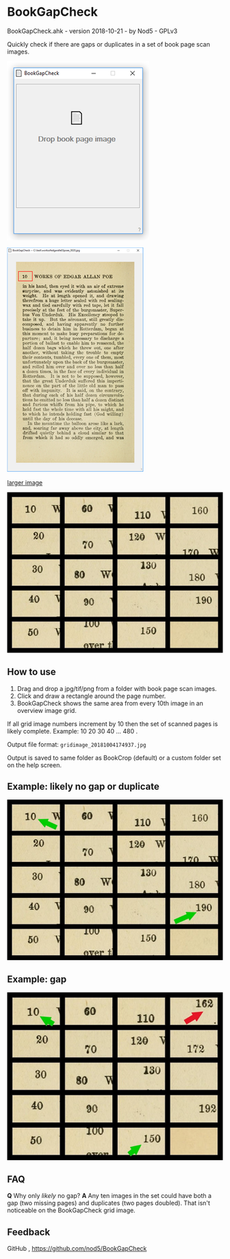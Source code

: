﻿# BookGapCheck

BookGapCheck.ahk  -  version 2018-10-21  -  by Nod5  -  GPLv3  

Quickly check if there are gaps or duplicates in a set of book page scan images.  

![Alt text](images/BookGapCheck1.png?raw=true)

![Alt text](images/BookGapCheck2.png?raw=true)

[larger image](images/BookGapCheck2_large.png)

![Alt text](images/BookGapCheck3.jpg?raw=true)

## How to use  

1. Drag and drop a jpg/tif/png from a folder with book page scan images.  
2. Click and draw a rectangle around the page number.  
3. BookGapCheck shows the same area from every 10th image in an overview image grid.  

If all grid image numbers increment by 10 then the set of scanned pages is likely complete. 
Example: 10 20 30 40 ... 480 .  

Output file format: `gridimage_20181004174937.jpg`  

Output is saved to same folder as BookCrop (default) or a custom folder set on the help screen.  

## Example: likely no gap or duplicate  

![Alt text](images/BookGapCheck4.jpg?raw=true)

## Example: gap

![Alt text](images/BookGapCheck5.jpg?raw=true)

## FAQ
**Q**  Why only *likely* no gap? 
**A**  Any ten images in the set could have both a gap (two missing pages) and duplicates (two pages doubled). That isn't noticeable on the BookGapCheck grid image.  

## Feedback  
GitHub , https://github.com/nod5/BookGapCheck  